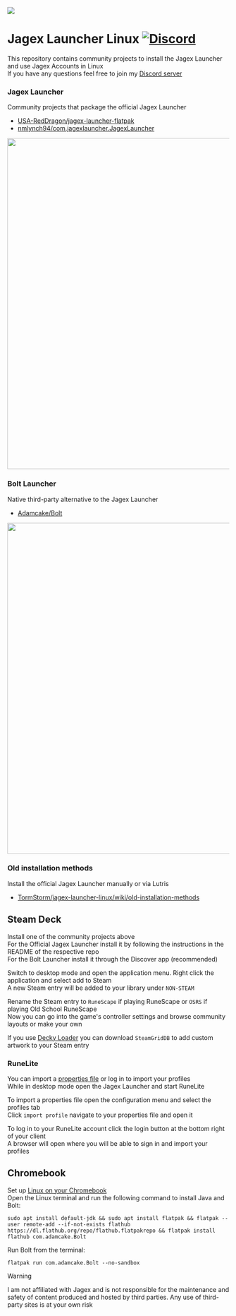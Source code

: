 ![](https://runescape.wiki/images/thumb/Jagex_Launcher_icon.png/128px-Jagex_Launcher_icon.png)
# Jagex Launcher Linux [![Discord](https://img.shields.io/discord/828918474784768010)](https://discord.gg/aX7GT2Mkdu)

This repository contains community projects to install the Jagex Launcher and use Jagex Accounts in Linux     
If you have any questions feel free to join my [Discord server](https://discord.gg/aX7GT2Mkdu)  

### Jagex Launcher

Community projects that package the official Jagex Launcher   

* [USA-RedDragon/jagex-launcher-flatpak](https://github.com/USA-RedDragon/jagex-launcher-flatpak)
* [nmlynch94/com.jagexlauncher.JagexLauncher](https://github.com/nmlynch94/com.jagexlauncher.JagexLauncher)

<img src="https://github.com/TormStorm/jagex-launcher-linux/assets/35997481/8cf8913f-b0c9-4d16-9eb5-2e7e6847f433" width=750px>

### Bolt Launcher

Native third-party alternative to the Jagex Launcher

* [Adamcake/Bolt](https://bolt.adamcake.com)

<img src="https://github.com/TormStorm/jagex-launcher-linux/assets/35997481/970f4ee0-8e6b-44de-8757-0b995d73f921" width=750px>

### Old installation methods

Install the official Jagex Launcher manually or via Lutris

* [TormStorm/jagex-launcher-linux/wiki/old-installation-methods](https://github.com/TormStorm/jagex-launcher-linux/wiki/old-installation-methods)

## Steam Deck
Install one of the community projects above  
For the Official Jagex Launcher install it by following the instructions in the README of the respective repo  
For the Bolt Launcher install it through the Discover app (recommended)  

Switch to desktop mode and open the application menu. Right click the application and select add to Steam  
A new Steam entry will be added to your library under `NON-STEAM`  

Rename the Steam entry to `RuneScape` if playing RuneScape or `OSRS` if playing Old School RuneScape  
Now you can go into the game's controller settings and browse community layouts or make your own   

If you use [Decky Loader](https://github.com/SteamDeckHomebrew/decky-loader) you can download `SteamGridDB` to add custom artwork to your Steam entry  

### RuneLite

You can import a [properties file](https://github.com/TormStorm/jagex-launcher-linux/blob/main/resources/steamdeck-settings.properties) or log in to import your profiles  
While in desktop mode open the Jagex Launcher and start RuneLite  

To import a properties file open the configuration menu and select the profiles tab  
Click `import profile` navigate to your properties file and open it  

To log in to your RuneLite account click the login button at the bottom right of your client  
A browser will open where you will be able to sign in and import your profiles  

## Chromebook

Set up [Linux on your Chromebook](https://support.google.com/chromebook/answer/9145439)   
Open the Linux terminal and run the following command to install Java and Bolt:  
```
sudo apt install default-jdk && sudo apt install flatpak && flatpak --user remote-add --if-not-exists flathub https://dl.flathub.org/repo/flathub.flatpakrepo && flatpak install flathub com.adamcake.Bolt
```
Run Bolt from the terminal:   
```
flatpak run com.adamcake.Bolt --no-sandbox
```

> [!WARNING]  
> I am not affiliated with Jagex and is not responsible for the maintenance and safety of content produced and hosted by third parties. Any use of third-party sites is at your own risk
